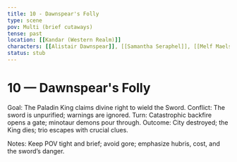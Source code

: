```yaml
---
title: 10 - Dawnspear's Folly
type: scene
pov: Multi (brief cutaways)
tense: past
location: [[Kandar (Western Realm)]]
characters: [[Alistair Dawnspear]], [[Samantha Seraphel]], [[Melf Maelstorm]]
status: stub
---
```


# 10 — Dawnspear's Folly

Goal: The Paladin King claims divine right to wield the Sword.
Conflict: The sword is unpurified; warnings are ignored.
Turn: Catastrophic backfire opens a gate; minotaur demons pour through.
Outcome: City destroyed; the King dies; trio escapes with crucial clues.

Notes: Keep POV tight and brief; avoid gore; emphasize hubris, cost, and the sword’s danger.
